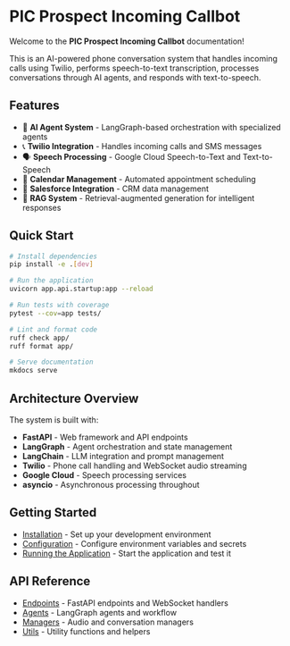 # PIC Prospect Incoming Callbot

Welcome to the **PIC Prospect Incoming Callbot** documentation! 

This is an AI-powered phone conversation system that handles incoming calls using Twilio, performs speech-to-text transcription, processes conversations through AI agents, and responds with text-to-speech.

## Features

- 🤖 **AI Agent System** - LangGraph-based orchestration with specialized agents
- 📞 **Twilio Integration** - Handles incoming calls and SMS messages
- 🗣️ **Speech Processing** - Google Cloud Speech-to-Text and Text-to-Speech
- 📅 **Calendar Management** - Automated appointment scheduling
- 💼 **Salesforce Integration** - CRM data management
- 🔄 **RAG System** - Retrieval-augmented generation for intelligent responses

## Quick Start

```bash
# Install dependencies
pip install -e .[dev]

# Run the application
uvicorn app.api.startup:app --reload

# Run tests with coverage
pytest --cov=app tests/

# Lint and format code
ruff check app/
ruff format app/

# Serve documentation
mkdocs serve
```

## Architecture Overview

The system is built with:

- **FastAPI** - Web framework and API endpoints
- **LangGraph** - Agent orchestration and state management
- **LangChain** - LLM integration and prompt management
- **Twilio** - Phone call handling and WebSocket audio streaming
- **Google Cloud** - Speech processing services
- **asyncio** - Asynchronous processing throughout

## Getting Started

- [Installation](getting-started/installation.md) - Set up your development environment
- [Configuration](getting-started/configuration.md) - Configure environment variables and secrets
- [Running the Application](getting-started/running.md) - Start the application and test it

## API Reference

- [Endpoints](api/endpoints.md) - FastAPI endpoints and WebSocket handlers
- [Agents](api/agents.md) - LangGraph agents and workflow
- [Managers](api/managers.md) - Audio and conversation managers
- [Utils](api/utils.md) - Utility functions and helpers